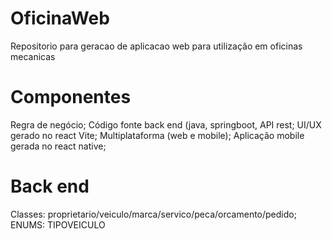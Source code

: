 # OficinaWeb
Repositorio para geracao de aplicacao web para utilização em oficinas mecanicas
# Componentes
Regra de negócio;
Código fonte back end (java, springboot, API rest;
UI/UX gerado no react Vite;
Multiplataforma (web e mobile);
Aplicação mobile gerada no react native;
# Back end
Classes: proprietario/veiculo/marca/servico/peca/orcamento/pedido; ENUMS: TIPOVEICULO
